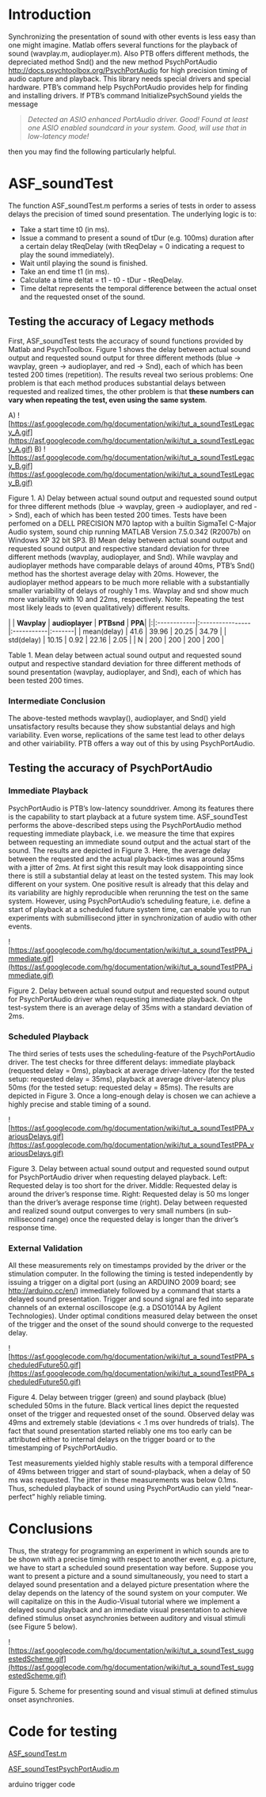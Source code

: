 # Introduction #
Synchronizing the presentation of sound with other events is less easy than one might imagine. Matlab offers several functions for the playback of sound (wavplay.m, audioplayer.m). Also PTB offers different methods, the depreciated method Snd() and the new method PsychPortAudio http://docs.psychtoolbox.org/PsychPortAudio for high precision timing of audio capture and playback. This library needs special drivers and special hardware. PTB’s command help PsychPortAudio provides help for finding and installing drivers. If PTB’s command InitializePsychSound yields the message
> _Detected an ASIO enhanced PortAudio driver. Good!
Found at least one ASIO enabled soundcard in your system. Good, will use that in low-latency mode!_

then you may find the following particularly helpful.

# ASF\_soundTest #
The function ASF\_soundTest.m performs a series of tests in order to assess delays the precision of timed sound presentation. The underlying logic is to:
  * Take a start time t0 (in ms).
  * Issue a command to present a sound of tDur (e.g. 100ms) duration after a certain delay tReqDelay (with tReqDelay = 0 indicating a request to play the sound immediately).
  * Wait until playing the sound is finished.
  * Take an end time t1 (in ms).
  * Calculate a time deltat = t1 - t0 - tDur - tReqDelay.
  * Time deltat represents the temporal difference between the actual onset and the requested onset of the sound.

## Testing the accuracy of Legacy methods ##
First, ASF\_soundTest tests the accuracy of sound functions provided by Matlab and PsychToolbox. Figure 1 shows the delay between actual sound output and requested sound output for three different methods (blue -> wavplay, green -> audioplayer, and red -> Snd), each of which has been tested 200 times (repetition). The results reveal two serious problems: One problem is that each method produces substantial delays between requested and realized times, the other problem is that **these numbers can vary when repeating the test, even using the same system**.

A) ![https://asf.googlecode.com/hg/documentation/wiki/tut_a_soundTestLegacy_A.gif](https://asf.googlecode.com/hg/documentation/wiki/tut_a_soundTestLegacy_A.gif)
B) ![https://asf.googlecode.com/hg/documentation/wiki/tut_a_soundTestLegacy_B.gif](https://asf.googlecode.com/hg/documentation/wiki/tut_a_soundTestLegacy_B.gif)


Figure 1. A) Delay between actual sound output and requested sound output for three different methods (blue -> wavplay, green -> audioplayer, and red -> Snd), each of which has been tested 200 times.  Tests have been perfomed on a DELL PRECISION M70 laptop with a builtin SigmaTel C-Major Audio system, sound chip running MATLAB Version 7.5.0.342 (R2007b) on Windows XP 32 bit SP3. B) Mean delay between actual sound output and requested sound output and respective standard deviation for three different methods (wavplay, audioplayer, and Snd). While wavplay and audioplayer methods have comparable delays of around 40ms, PTB’s Snd() method has the shortest average delay with 20ms. However, the audioplayer method appears to be much more reliable with a substantially smaller variability of delays of roughly 1 ms. Wavplay and snd show much more variability with 10 and 22ms, respectively. Note: Repeating the test most likely leads to (even qualitatively) different results.


| | **Wavplay** | **audioplayer** | **PTBsnd** | **PPA**|
|:|:------------|:----------------|:-----------|:-------|
| mean(delay) | 41.6        | 39.96           | 20.25      | 34.79  |
| std(delay) | 10.15       | 0.92            | 22.16      | 2.05   |
| N | 200         | 200             | 200        | 200    |

Table 1. Mean delay between actual sound output and requested sound output and respective standard deviation for three different methods of sound presentation (wavplay, audioplayer, and Snd), each of which has been tested 200 times.


### Intermediate Conclusion ###
The above-tested methods wavplay(), audioplayer, and Snd() yield unsatisfactory results because they show substantial delays and high variability. Even worse, replications of the same test lead to other delays and other vairiability. PTB offers a way out of this by using PsychPortAudio.


## Testing the accuracy of PsychPortAudio ##
### Immediate Playback ###

PsychPortAudio is PTB’s low-latency sounddriver. Among its features there is the capability to start playback at a future system time. ASF\_soundTest performs the above-described steps using the PsychPortAudio method requesting immediate playback, i.e. we measure the time that expires between requesting an immediate sound output and the actual start of the sound. The results are depicted in Figure 3. Here, the average delay between the requested and the actual playback-times was around 35ms with a jitter of 2ms. At first sight this result may look disappointing since there is still a substantial delay at least on the tested system. This may look different on your system. One positive result is already that this delay and its variability are highly reproducible when rerunning the test on the same system. However, using PsychPortAudio’s scheduling feature, i.e. define a start of playback at a scheduled future system time, can enable you to run experiments with submillisecond jitter in synchronization of audio with other events.

![https://asf.googlecode.com/hg/documentation/wiki/tut_a_soundTestPPA_immediate.gif](https://asf.googlecode.com/hg/documentation/wiki/tut_a_soundTestPPA_immediate.gif)

Figure 2. Delay between actual sound output and requested sound output for PsychPortAudio driver when requesting immediate playback. On the test-system there is an average delay of 35ms with a standard deviation of 2ms.

### Scheduled Playback ###
The third series of tests uses the scheduling-feature of the PsychPortAudio driver. The test checks for three different delays: immediate playback (requested delay = 0ms), playback at average driver-latency (for the tested setup: requested delay = 35ms), playback at average driver-latency plus 50ms (for the tested setup: requested delay = 85ms). The results are depicted in Figure 3. Once a long-enough delay is chosen we can achieve a highly precise and stable timing of a sound.

![https://asf.googlecode.com/hg/documentation/wiki/tut_a_soundTestPPA_variousDelays.gif](https://asf.googlecode.com/hg/documentation/wiki/tut_a_soundTestPPA_variousDelays.gif)

Figure 3. Delay between actual sound output and requested sound output for PsychPortAudio driver when requesting delayed playback. Left: Requested delay is too short for the driver. Middle: Requested delay is around the driver’s response time. Right: Requested delay is 50 ms longer than the driver’s average response time (right). Delay between requested and realized sound output converges to very small numbers (in sub-millisecond range) once the requested delay is longer than the driver’s response time.

### External Validation ###
All these measurements rely on timestamps provided by the driver or the stimulation computer. In the following the timing is tested independently by issuing a trigger on a digital port (using an ARDUINO 2009 board; see http://arduino.cc/en/) immediately followed by a command that starts a delayed sound presentation. Trigger and sound signal are fed into separate channels of an external oscilloscope (e.g. a DSO1014A by Agilent Technologies). Under optimal conditions measured delay between the onset of the trigger and the onset of the sound should converge to the requested delay.

![https://asf.googlecode.com/hg/documentation/wiki/tut_a_soundTestPPA_scheduledFuture50.gif](https://asf.googlecode.com/hg/documentation/wiki/tut_a_soundTestPPA_scheduledFuture50.gif)

Figure 4. Delay between trigger (green) and sound playback (blue) scheduled 50ms in the future. Black vertical lines depict the requested onset of the trigger and requested onset of the sound. Observed delay was 49ms and extremely stable (deviations < .1 ms over hundreds of trials). The fact that sound presentation started reliably one ms too early can be attributed either to internal delays on the trigger board or to the timestamping of PsychPortAudio.

Test measurements yielded highly stable results with a temporal difference of 49ms between trigger and start of sound-playback, when a delay of 50 ms was requested. The jitter in these measurements was below 0.1ms. Thus, scheduled playback of sound using PsychPortAudio can yield “near-perfect” highly reliable timing.

# Conclusions #
Thus, the strategy for programming an experiment in which sounds are to be shown with a precise timing with respect to another event, e.g. a picture, we have to start a scheduled sound presentation way before. Suppose you want to present a picture and a sound simultaneously, you need to start a delayed sound presentation and a delayed picture presentation where the delay depends on the latency of the sound system on your computer. We will capitalize on this in the Audio-Visual tutorial where we implement a delayed sound playback and an immediate visual presentation to achieve defined stimulus onset asynchronies between auditory and visual stimuli (see Figure 5 below).

![https://asf.googlecode.com/hg/documentation/wiki/tut_a_soundTest_suggestedScheme.gif](https://asf.googlecode.com/hg/documentation/wiki/tut_a_soundTest_suggestedScheme.gif)

Figure 5. Scheme for presenting sound and visual stimuli at defined stimulus onset asynchronies.

# Code for testing #
[ASF\_soundTest.m](https://asf.googlecode.com/hg/documentation/wiki/ASF_soundTest.m)

[ASF\_soundTestPsychPortAudio.m](https://asf.googlecode.com/hg/documentation/wiki/ASF_soundTestPsychPortAudio.m)


arduino trigger code